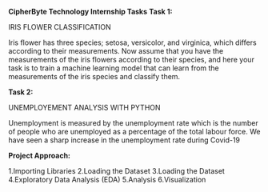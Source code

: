 
**CipherByte Technology Internship Tasks**
**Task 1:**

IRIS FLOWER CLASSIFICATION

Iris flower has three species; setosa, versicolor, and virginica, which differs according to their measurements. Now assume that you have the measurements of the iris flowers according to their species, and here your task is to train a machine learning model that can learn from the measurements of the iris species and classify them.

**Task 2:**

UNEMPLOYEMENT ANALYSIS WITH PYTHON

Unemployment is measured by the unemployment rate which is the number of people who are unemployed as a percentage of the total labour force. We have seen a sharp increase in the unemployment rate during Covid-19


**Project Approach:**

1.Importing Libraries
2.Loading the Dataset
3.Loading the Dataset
4.Exploratory Data Analysis (EDA)
5.Analysis
6.Visualization
